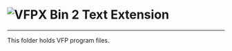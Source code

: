 # ![](../content/vfpx_mini.gif "VFPX") Bin 2 Text Extension

---
This folder holds VFP program files.